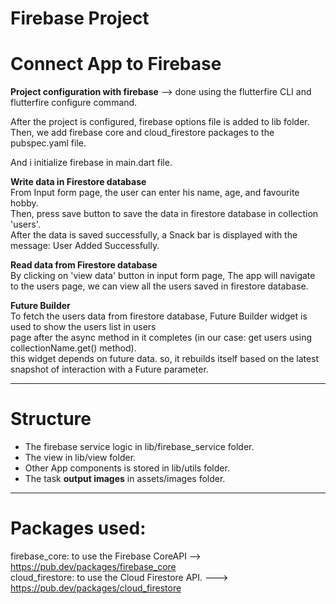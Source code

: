 # Firebase Project

# Connect App to Firebase

**Project configuration with firebase** --> done using the flutterfire CLI and flutterfire configure
command.

After the project is configured, firebase options file is added to lib folder.
Then, we add firebase core and cloud_firestore packages to the pubspec.yaml file.

And i initialize firebase in main.dart file.

**Write data in Firestore database**                                             
From Input form page, the user can enter his name, age, and favourite hobby.                                         
Then, press save button to save the data in firestore database in collection 'users'.                                             
After the data is saved successfully, a Snack bar is displayed with the message: User Added
Successfully.                                    

**Read data from Firestore database**                                                     
By clicking on 'view data' button in input form page, The app will navigate to the users page, we
can view all the users saved in firestore database.                                                      
                                            
**Future Builder**                                                                                    
To fetch the users data from firestore database, Future Builder widget is used to show the users list in users                       
page after the async method in it completes (in our case: get users using collectionName.get() method).                                         
this widget depends on future data. so, it rebuilds itself based on the latest snapshot of interaction with a Future parameter.     

-----------------------------------------

# Structure                                                       
- The firebase service logic in lib/firebase_service folder.           
- The view in lib/view folder.           
- Other App components is stored in lib/utils folder.         
- The task **output images** in assets/images folder.         

---------------------------------------

# Packages used:

firebase_core: to use the Firebase CoreAPI --> https://pub.dev/packages/firebase_core                                                                                             
cloud_firestore: to use the Cloud Firestore API. ---> https://pub.dev/packages/cloud_firestore
